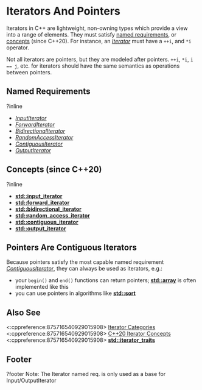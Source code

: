 # Iterators And Pointers

Iterators in C++ are lightweight, non-owning types which provide a view into a range of elements.
They must satisfy [named requirements](https://en.cppreference.com/w/cpp/named_req), or
[concepts](https://en.cppreference.com/w/cpp/language/constraints#Concepts) (since C++20).
For instance, an *[Iterator](https://en.cppreference.com/w/cpp/named_req/Iterator)*
must have a `++i`, and `*i` operator.

Not all iterators are pointers, but they are modeled after pointers.
`++i`, `*i`, `i == j`, etc. for iterators should have the same semantics as operations between pointers.

## Named Requirements
?inline
- *[InputIterator](https://en.cppreference.com/w/cpp/named_req/InputIterator)*
- *[ForwardIterator](https://en.cppreference.com/w/cpp/named_req/ForwardIterator)*
- *[BidirectionalIterator](https://en.cppreference.com/w/cpp/named_req/BidirectionalIterator)*
- *[RandomAccessIterator](https://en.cppreference.com/w/cpp/named_req/RandomAccessIterator)*
- *[ContiguousIterator](https://en.cppreference.com/w/cpp/named_req/ContiguousIterator)*
- *[OutputIterator](https://en.cppreference.com/w/cpp/named_req/OutputIterator)*

## Concepts (since C++20)
?inline
- **[std::input_iterator](https://en.cppreference.com/w/cpp/iterator/input_iterator)**
- **[std::forward_iterator](https://en.cppreference.com/w/cpp/iterator/forward_iterator)**
- **[std::bidirectional_iterator](https://en.cppreference.com/w/cpp/iterator/bidirectional_iterator)**
- **[std::random_access_iterator](https://en.cppreference.com/w/cpp/iterator/random_access_iterator)**
- **[std::contiguous_iterator](https://en.cppreference.com/w/cpp/iterator/contiguous_iterator)**
- **[std::output_iterator](https://en.cppreference.com/w/cpp/iterator/output_iterator)**

## Pointers Are Contiguous Iterators

Because pointers satisfy the most capable named requirement
*[ContiguousIterator](https://en.cppreference.com/w/cpp/named_req/ContiguousIterator)*,
they can always be used as iterators, e.g.:
- your `begin()` and `end()` functions can return pointers;
**[std::array](https://en.cppreference.com/w/cpp/container/array)**
is often implemented like this
- you can use pointers in algorithms like **[std::sort](https://en.cppreference.com/w/cpp/algorithm/sort)**

## Also See
<:cppreference:875716540929015908>
[Iterator Categories](https://en.cppreference.com/w/cpp/iterator)  
<:cppreference:875716540929015908>
[C++20 Iterator Concepts](https://en.cppreference.com/w/cpp/iterator#C.2B.2B20_iterator_concepts)  
<:cppreference:875716540929015908>
**[std::iterator_traits](https://en.cppreference.com/w/cpp/iterator/iterator_traits)**

## Footer
?footer
Note: The Iterator named req. is only used as a base for Input/OutputIterator